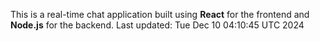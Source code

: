 This is a real-time chat application built using **React** for the frontend and **Node.js** for the backend.
Last updated: Tue Dec 10 04:10:45 UTC 2024
